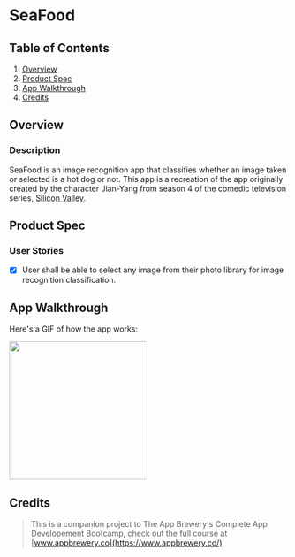# SeaFood

## Table of Contents
1. [Overview](#Overview)
2. [Product Spec](#Product-Spec)
3. [App Walkthrough](#App-Walkthrough)
4. [Credits](#Credits)

## Overview
### Description

SeaFood is an image recognition app that classifies whether an image taken or selected is a hot dog or not. This app is a recreation of the app originally created by the character Jian-Yang from season 4 of the comedic television series, [Silicon Valley](https://en.wikipedia.org/wiki/Silicon_Valley_(TV_series)#Cast_and_characters).

## Product Spec
### User Stories

- [X] User shall be able to select any image from their photo library for image recognition classification.

## App Walkthrough

Here's a GIF of how the app works:

<img src="ADD_GIF_LINK" width=250><br>

## Credits

>This is a companion project to The App Brewery's Complete App Developement Bootcamp, check out the full course at [www.appbrewery.co](https://www.appbrewery.co/)
